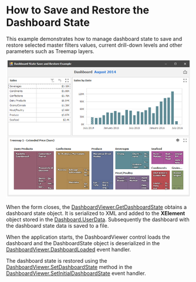 # How to Save and Restore the Dashboard State

This example demonstrates how to manage dashboard state to save and restore selected master filters values, current drill-down levels and other parameters such as Treemap layers.

![screenshot](images\screenshot.png)

When the form closes, the [DashboardViewer.GetDashboardState](https://docs.devexpress.com/Dashboard/DevExpress.DashboardWin.DashboardViewer.GetDashboardState) obtains a dashboard state object. It is serialized to XML and added to the **XElement** object stored in the [Dashboard.UserData](https://docs.devexpress.com/Dashboard/DevExpress.DashboardCommon.Dashboard.UserData). Subsequently the dashboard with the dashboard state data is saved to a file.

When the application starts, the DashboardViewer control loads the dashboard and the DashboardState object is deserialized in the [DashboardViewer.DashboardLoaded](https://docs.devexpress.com/Dashboard/DevExpress.DashboardWin.DashboardViewer.DashboardLoaded) event handler.

The dashboard state is restored using the [DashboardViewer.SetDashboardState](https://docs.devexpress.com/Dashboard/DevExpress.DashboardWin.DashboardViewer.SetDashboardState) method in the [DashboardViewer.SetInitialDashboardState](https://docs.devexpress.com/Dashboard/DevExpress.DashboardWin.DashboardViewer.SetInitialDashboardState) event handler.
